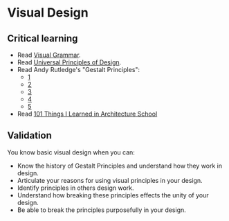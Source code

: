 Visual Design
=============

Critical learning
-----------------

* Read [Visual Grammar](http://amzn.to/aT3zuv).
* Read [Universal Principles of Design](http://amzn.to/NYddly).
* Read Andy Rutledge's "Gestalt Principles":
  * [1](http://www.andyrutledge.com/gestalt-principles-1-figure-ground-relationship.php)
  * [2](http://www.andyrutledge.com/gestalt-principles-2-similarity.php)
  * [3](http://www.andyrutledge.com/gestalt-principles-3.php)
  * [4](http://www.andyrutledge.com/common-fate.php)
  * [5](http://www.andyrutledge.com/closure.php)
* Read [101 Things I Learned in Architecture School](http://amzn.com/0262062666)

Validation
----------

You know basic visual design when you can:

* Know the history of Gestalt Principles and understand how they work in design.
* Articulate your reasons for using visual principles in your design.
* Identify principles in others design work.
* Understand how breaking these principles effects the unity of your design.
* Be able to break the principles purposefully in your design.